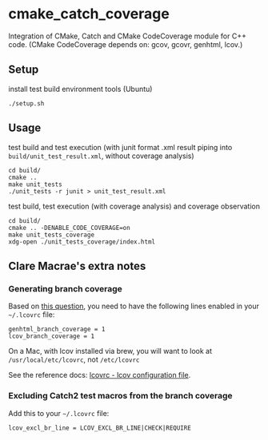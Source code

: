 # cmake_catch_coverage

Integration of CMake, Catch and CMake CodeCoverage module for C++ code.
(CMake CodeCoverage depends on: gcov, gcovr, genhtml, lcov.)

## Setup

install test build environment tools (Ubuntu)

    ./setup.sh

## Usage

test build and test execution (with junit format .xml result piping into `build/unit_test_result.xml`, without coverage analysis)

    cd build/
    cmake ..
    make unit_tests
    ./unit_tests -r junit > unit_test_result.xml

test build, test execution (with coverage analysis) and coverage observation

    cd build/
    cmake .. -DENABLE_CODE_COVERAGE=on
    make unit_tests_coverage
    xdg-open ./unit_tests_coverage/index.html

## Clare Macrae's extra notes

### Generating branch coverage

Based on [this question](https://stackoverflow.com/questions/12360167/generating-branch-coverage-data-for-lcov), you need to have the following lines enabled in your `~/.lcovrc` file:

```
genhtml_branch_coverage = 1
lcov_branch_coverage = 1
```

On a Mac, with lcov installed via brew, you will want to look at `/usr/local/etc/lcovrc`, not `/etc/lcovrc`

See the reference docs: [lcovrc - lcov configuration file](http://ltp.sourceforge.net/coverage/lcov/lcovrc.5.php).

### Excluding Catch2 test macros from the branch coverage

Add this to your `~/.lcovrc` file:

```
lcov_excl_br_line = LCOV_EXCL_BR_LINE|CHECK|REQUIRE
```
